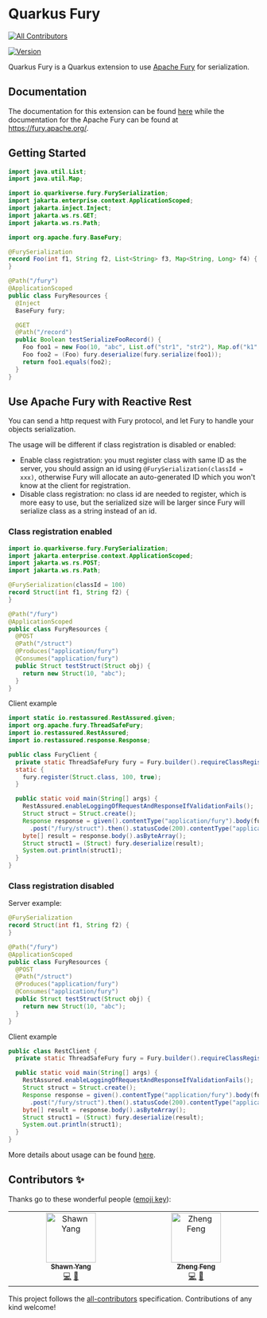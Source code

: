 # Quarkus Fury
<!-- ALL-CONTRIBUTORS-BADGE:START - Do not remove or modify this section -->
[![All Contributors](https://img.shields.io/badge/all_contributors-2-orange.svg?style=flat-square)](#contributors-)
<!-- ALL-CONTRIBUTORS-BADGE:END -->

[![Version](https://img.shields.io/maven-central/v/io.quarkiverse.fury/quarkus-fury?logo=apache-maven&style=flat-square)](https://central.sonatype.com/artifact/io.quarkiverse.fury/quarkus-fury-parent)

Quarkus Fury is a Quarkus extension to use [Apache Fury](https://github.com/apache/fury) for serialization.

## Documentation

The documentation for this extension can be found [here](https://docs.quarkiverse.io/quarkus-fury/dev/index.html) while the documentation for the Apache Fury can be found at https://fury.apache.org/.

## Getting Started

```java
import java.util.List;
import java.util.Map;

import io.quarkiverse.fury.FurySerialization;
import jakarta.enterprise.context.ApplicationScoped;
import jakarta.inject.Inject;
import jakarta.ws.rs.GET;
import jakarta.ws.rs.Path;

import org.apache.fury.BaseFury;

@FurySerialization
record Foo(int f1, String f2, List<String> f3, Map<String, Long> f4) {
}

@Path("/fury")
@ApplicationScoped
public class FuryResources {
  @Inject
  BaseFury fury;

  @GET
  @Path("/record")
  public Boolean testSerializeFooRecord() {
    Foo foo1 = new Foo(10, "abc", List.of("str1", "str2"), Map.of("k1", 10L, "k2", 20L));
    Foo foo2 = (Foo) fury.deserialize(fury.serialize(foo1));
    return foo1.equals(foo2);
  }
}
```

## Use Apache Fury with Reactive Rest

You can send a http request with Fury protocol, and let Fury to handle your objects serialization.

The usage will be different if class registration is disabled or enabled:
- Enable class registration: you must register class with same ID as the server, you should assign an id using
`@FurySerialization(classId = xxx)`, otherwise Fury will allocate an auto-generated ID which you won't know at the 
client for registration.
- Disable class registration: no class id are needed to register, which is more easy to use, but the serialized size
will be larger since Fury will serialize class as a string instead of an id.

### Class registration enabled
```java
import io.quarkiverse.fury.FurySerialization;
import jakarta.enterprise.context.ApplicationScoped;
import jakarta.ws.rs.POST;
import jakarta.ws.rs.Path;

@FurySerialization(classId = 100)
record Struct(int f1, String f2) {
}

@Path("/fury")
@ApplicationScoped
public class FuryResources {
  @POST
  @Path("/struct")
  @Produces("application/fury")
  @Consumes("application/fury")
  public Struct testStruct(Struct obj) {
    return new Struct(10, "abc");
  }
}
```

Client example
```java
import static io.restassured.RestAssured.given;
import org.apache.fury.ThreadSafeFury;
import io.restassured.RestAssured;
import io.restassured.response.Response;

public class FuryClient {
  private static ThreadSafeFury fury = Fury.builder().requireClassRegistration(false).buildThreadSafeFury();
  static {
    fury.register(Struct.class, 100, true);
  }

  public static void main(String[] args) {
    RestAssured.enableLoggingOfRequestAndResponseIfValidationFails();
    Struct struct = Struct.create();
    Response response = given().contentType("application/fury").body(fury.serialize(struct)).when()
      .post("/fury/struct").then().statusCode(200).contentType("application/fury").extract().response();
    byte[] result = response.body().asByteArray();
    Struct struct1 = (Struct) fury.deserialize(result);
    System.out.println(struct1);
  }
}
```

### Class registration disabled
Server example:
```java
@FurySerialization
record Struct(int f1, String f2) {
}

@Path("/fury")
@ApplicationScoped
public class FuryResources {
  @POST
  @Path("/struct")
  @Produces("application/fury")
  @Consumes("application/fury")
  public Struct testStruct(Struct obj) {
    return new Struct(10, "abc");
  }
}
```

Client example
```java
public class RestClient {
  private static ThreadSafeFury fury = Fury.builder().requireClassRegistration(false).buildThreadSafeFury();

  public static void main(String[] args) {
    RestAssured.enableLoggingOfRequestAndResponseIfValidationFails();
    Struct struct = Struct.create();
    Response response = given().contentType("application/fury").body(fury.serialize(struct)).when()
      .post("/fury/struct").then().statusCode(200).contentType("application/fury").extract().response();
    byte[] result = response.body().asByteArray();
    Struct struct1 = (Struct) fury.deserialize(result);
    System.out.println(struct1);
  }
}
```

More details about usage can be found [here](https://docs.quarkiverse.io/quarkus-fury/dev/index.html).

## Contributors ✨

Thanks go to these wonderful people ([emoji key](https://allcontributors.org/docs/en/emoji-key)):

<!-- ALL-CONTRIBUTORS-LIST:START - Do not remove or modify this section -->
<!-- prettier-ignore-start -->
<!-- markdownlint-disable -->
<table>
  <tbody>
    <tr>
      <td align="center" valign="top" width="14.28%"><a href="https://github.com/chaokunyang"><img src="https://avatars.githubusercontent.com/u/12445254?v=4?s=100" width="100px;" alt="Shawn Yang"/><br /><sub><b>Shawn Yang</b></sub></a><br /><a href="https://github.com/quarkiverse/quarkus-fury/commits?author=chaokunyang" title="Code">💻</a> <a href="#maintenance-chaokunyang" title="Maintenance">🚧</a></td>
      <td align="center" valign="top" width="14.28%"><a href="https://zhfeng.github.io/"><img src="https://avatars.githubusercontent.com/u/1246139?v=4?s=100" width="100px;" alt="Zheng Feng"/><br /><sub><b>Zheng Feng</b></sub></a><br /><a href="https://github.com/quarkiverse/quarkus-fury/commits?author=zhfeng" title="Code">💻</a> <a href="#maintenance-zhfeng" title="Maintenance">🚧</a></td>
    </tr>
  </tbody>
</table>

<!-- markdownlint-restore -->
<!-- prettier-ignore-end -->

<!-- ALL-CONTRIBUTORS-LIST:END -->

This project follows the [all-contributors](https://github.com/all-contributors/all-contributors) specification. Contributions of any kind welcome!
